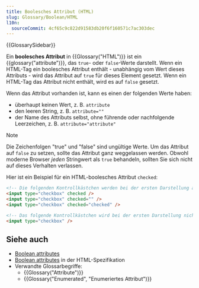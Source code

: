 ```yaml
---
title: Boolesches Attribut (HTML)
slug: Glossary/Boolean/HTML
l10n:
  sourceCommit: 4cf65c9c822d91583db20f6f160571c7ac303dec
---
```


{{GlossarySidebar}}

Ein **boolesches Attribut** in {{Glossary("HTML")}} ist ein {{glossary("attribute")}}, das `true`- oder `false`-Werte darstellt. Wenn ein HTML-Tag ein boolesches Attribut enthält - unabhängig vom Wert dieses Attributs - wird das Attribut auf `true` für dieses Element gesetzt. Wenn ein HTML-Tag das Attribut nicht enthält, wird es auf `false` gesetzt.

Wenn das Attribut vorhanden ist, kann es einen der folgenden Werte haben:

- überhaupt keinen Wert, z. B. `attribute`
- den leeren String, z. B. `attribute=""`
- der Name des Attributs selbst, ohne führende oder nachfolgende Leerzeichen, z. B. `attribute="attribute"`

> [!NOTE]
> Die Zeichenfolgen "true" und "false" sind ungültige Werte. Um das Attribut auf `false` zu setzen, sollte das Attribut ganz weggelassen werden. Obwohl moderne Browser _jeden_ Stringwert als `true` behandeln, sollten Sie sich nicht auf dieses Verhalten verlassen.

Hier ist ein Beispiel für ein HTML-boolesches Attribut `checked`:

```html
<!-- Die folgenden Kontrollkästchen werden bei der ersten Darstellung aktiviert sein -->
<input type="checkbox" checked />
<input type="checkbox" checked="" />
<input type="checkbox" checked="checked" />

<!-- Das folgende Kontrollkästchen wird bei der ersten Darstellung nicht aktiviert sein -->
<input type="checkbox" />
```

## Siehe auch

- [Boolean attributes](/de/docs/Web/HTML/Attributes#boolean_attributes)
- [Boolean attributes](https://html.spec.whatwg.org/#boolean-attributes) in der HTML-Spezifikation
- Verwandte Glossarbegriffe:
  - {{Glossary("Attribute")}}
  - {{Glossary("Enumerated", "Enumeriertes Attribut")}}
